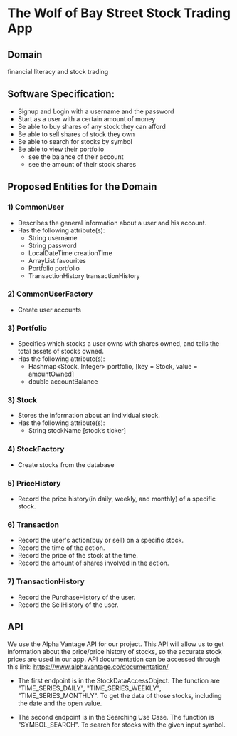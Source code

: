 # The Wolf of Bay Street Stock Trading App

## Domain
financial literacy and stock trading

## Software Specification:
- Signup and Login with a username and the password
- Start as a user with a certain amount of money
- Be able to buy shares of any stock they can afford
- Be able to sell shares of stock they own
- Be able to search for stocks by symbol
- Be able to view their portfolio
    - see the balance of their account
    - see the amount of their stock shares

## Proposed Entities for the Domain

### 1) CommonUser
- Describes the general information about a user and his account. 
- Has the following attribute(s): 
    - String username
    - String password
    - LocalDateTime creationTime
    - ArrayList<Stock> favourites
    - Portfolio portfolio
    - TransactionHistory transactionHistory

### 2) CommonUserFactory
- Create user accounts

### 3) Portfolio
- Specifies which stocks a user owns with shares owned, and tells the total assets of stocks owned.
- Has the following attribute(s):
    - Hashmap<Stock, Integer> portfolio, [key = Stock, value = amountOwned]
    - double accountBalance

### 3) Stock
- Stores the information about an individual stock. 
- Has the following attribute(s):
    - String stockName [stock’s ticker]

### 4) StockFactory
- Create stocks from the database

### 5) PriceHistory
- Record the price history(in daily, weekly, and monthly) of a specific stock.

### 6) Transaction
- Record the user's action(buy or sell) on a specific stock.
- Record the time of the action.
- Record the price of the stock at the time.
- Record the amount of shares involved in the action.

### 7) TransactionHistory
- Record the PurchaseHistory of the user.
- Record the SellHistory of the user.

## API
We use the Alpha Vantage API for our project. This API will allow us to get information about the price/price history of stocks, so the accurate stock prices are used in our app.
API documentation can be accessed through this link:
https://www.alphavantage.co/documentation/

- The first endpoint is in the StockDataAccessObject.
  The function are "TIME_SERIES_DAILY", "TIME_SERIES_WEEKLY", "TIME_SERIES_MONTHLY".
  To get the data of those stocks, including the date and the open value.

- The second endpoint is in the Searching Use Case.
  The function is "SYMBOL_SEARCH".
  To search for stocks with the given input symbol.